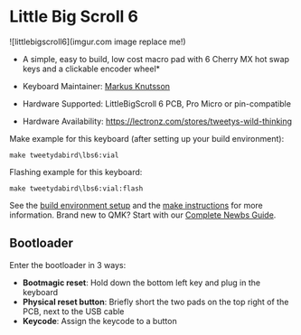 # Little Big Scroll 6

![littlebigscroll6](imgur.com image replace me!)

* A simple, easy to build, low cost macro pad with 6 Cherry MX hot swap keys and a clickable encoder wheel*


* Keyboard Maintainer: [Markus Knutsson](https://github.com/TweetyDaBird)
* Hardware Supported: LittleBigScroll 6 PCB, Pro Micro or pin-compatible
* Hardware Availability: https://lectronz.com/stores/tweetys-wild-thinking

Make example for this keyboard (after setting up your build environment):

    make tweetydabird\lbs6:vial

Flashing example for this keyboard:

    make tweetydabird\lbs6:vial:flash

See the [build environment setup](https://docs.qmk.fm/#/getting_started_build_tools) and the [make instructions](https://docs.qmk.fm/#/getting_started_make_guide) for more information. Brand new to QMK? Start with our [Complete Newbs Guide](https://docs.qmk.fm/#/newbs).

## Bootloader

Enter the bootloader in 3 ways:

* **Bootmagic reset**: Hold down the bottom left key and plug in the keyboard
* **Physical reset button**: Briefly short the two pads on the top right of the PCB, next to the USB cable
* **Keycode**: Assign the keycode to a button